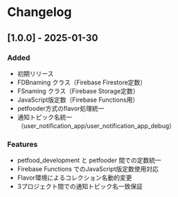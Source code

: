 # Changelog

## [1.0.0] - 2025-01-30

### Added
- 初期リリース
- FDBnaming クラス（Firebase Firestore定数）
- FSnaming クラス（Firebase Storage定数）
- JavaScript版定数（Firebase Functions用）
- petfooder方式のflavor処理統一
- 通知トピック名統一（user_notification_app/user_notification_app_debug）

### Features
- petfood_development と petfooder 間での定数統一
- Firebase Functions でのJavaScript版定数使用対応
- Flavor環境によるコレクション名動的変更
- 3プロジェクト間での通知トピック名一致保証